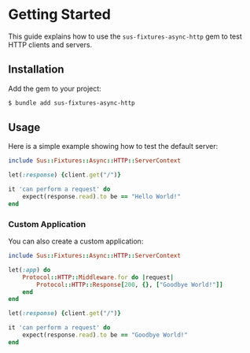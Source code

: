 # Getting Started

This guide explains how to use the `sus-fixtures-async-http` gem to test HTTP clients and servers.

## Installation

Add the gem to your project:

``` bash
$ bundle add sus-fixtures-async-http
```

## Usage

Here is a simple example showing how to test the default server:

``` ruby
include Sus::Fixtures::Async::HTTP::ServerContext

let(:response) {client.get("/")}

it 'can perform a request' do
	expect(response.read).to be == "Hello World!"
end
```

### Custom Application

You can also create a custom application:

``` ruby
include Sus::Fixtures::Async::HTTP::ServerContext

let(:app) do
	Protocol::HTTP::Middleware.for do |request|
		Protocol::HTTP::Response[200, {}, ["Goodbye World!"]]
	end
end

let(:response) {client.get("/")}

it 'can perform a request' do
	expect(response.read).to be == "Goodbye World!"
end
```
